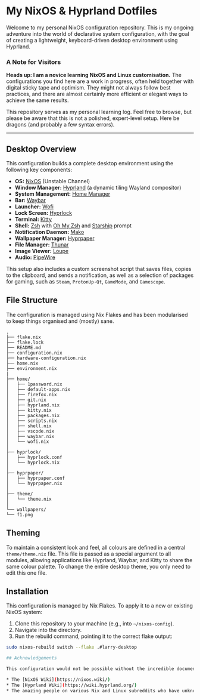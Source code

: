 # My NixOS & Hyprland Dotfiles

Welcome to my personal NixOS configuration repository. This is my ongoing adventure into the world of declarative system configuration, with the goal of creating a lightweight, keyboard-driven desktop environment using Hyprland.

### A Note for Visitors

**Heads up: I am a novice learning NixOS and Linux customisation.** The configurations you find here are a work in progress, often held together with digital sticky tape and optimism. They might not always follow best practices, and there are almost certainly more efficient or elegant ways to achieve the same results.

This repository serves as my personal learning log. Feel free to browse, but please be aware that this is not a polished, expert-level setup. Here be dragons (and probably a few syntax errors).

---

## Desktop Overview

This configuration builds a complete desktop environment using the following key components:

* **OS:** [NixOS](https://nixos.org/) (Unstable Channel)
* **Window Manager:** [Hyprland](https://hyprland.org/) (a dynamic tiling Wayland compositor)
* **System Management:** [Home Manager](https://github.com/nix-community/home-manager)
* **Bar:** [Waybar](https://github.com/Alexays/Waybar)
* **Launcher:** [Wofi](https://hg.sr.ht/~scoopta/wofi)
* **Lock Screen:** [Hyprlock](https://github.com/hyprwm/hyprlock)
* **Terminal:** [Kitty](https://sw.kovidgoyal.net/kitty/)
* **Shell:** [Zsh](https://www.zsh.org/) with [Oh My Zsh](https://ohmyz.sh/) and [Starship](https://starship.rs/) prompt
* **Notification Daemon:** [Mako](https://github.com/emersion/mako)
* **Wallpaper Manager:** [Hyprpaper](https://github.com/hyprwm/hyprpaper)
* **File Manager:** [Thunar](https://docs.xfce.org/xfce/thunar/start)
* **Image Viewer:** [Loupe](https://gitlab.gnome.org/GNOME/loupe)
* **Audio:** [PipeWire](https://pipewire.org/)

This setup also includes a custom screenshot script that saves files, copies to the clipboard, and sends a notification, as well as a selection of packages for gaming, such as `Steam`, `ProtonUp-Qt`, `GameMode`, and `Gamescope`.

## File Structure

The configuration is managed using Nix Flakes and has been modularised to keep things organised and (mostly) sane.

```
.
├── flake.nix
├── flake.lock
├── README.md
├── configuration.nix
├── hardware-configuration.nix
├── home.nix
├── environment.nix
|
├── home/
│   ├── 1password.nix
│   ├── default-apps.nix
│   ├── firefox.nix
│   ├── git.nix
│   ├── hyprland.nix
│   ├── kitty.nix
│   ├── packages.nix
│   ├── scripts.nix
│   ├── shell.nix
│   ├── vscode.nix
│   ├── waybar.nix
│   └── wofi.nix
│
├── hyprlock/
│   ├── hyprlock.conf
│   └── hyprlock.nix
│
├── hyprpaper/
│   ├── hyprpaper.conf
│   └── hyprpaper.nix
│
├── theme/
│   └── theme.nix
│
└── wallpapers/
└── f1.png
```
## Theming

To maintain a consistent look and feel, all colours are defined in a central `theme/theme.nix` file. This file is passed as a special argument to all modules, allowing applications like Hyprland, Waybar, and Kitty to share the same colour palette. To change the entire desktop theme, you only need to edit this one file.

## Installation

This configuration is managed by Nix Flakes. To apply it to a new or existing NixOS system:

1.  Clone this repository to your machine (e.g., into `~/nixos-config`).
2.  Navigate into the directory.
3.  Run the rebuild command, pointing it to the correct flake output:

```bash
sudo nixos-rebuild switch --flake .#larry-desktop

## Acknowledgements

This configuration would not be possible without the incredible documentation and community support from:

* The [NixOS Wiki](https://nixos.wiki/)
* The [Hyprland Wiki](https://wiki.hyprland.org/)
* The amazing people on various Nix and Linux subreddits who have unknowingly answered my frantic search queries.
